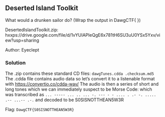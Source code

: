 ## Deserted Island Toolkit
What would a drunken sailor do? (Wrap the output in DawgCTF{ })

DesertedIslandToolkit.zip: hxxps://drive.google.com/file/d/1vYUIAPIeQgE6x781tH6SU3uU0YSx5Yxv/view?usp=sharing

Author: Eyeclept
### Solution
The .zip contains these standard CD files:
`dawgTunes.cdda
.checksum.md5`
The .cdda file contains audio data so let’s convert it to a listenable format with https://convertio.co/cdda-wav/
The audio is then a series of short and long tones which we can immediately suspect to be Morse Code:
which was transcribed as `... ----- ... .. ... -. --- - - .... . .- -. ..... .-- ...-- .-.` and decoded to be S0SISNOTTHEAN5W3R

Flag: `DawgCTF{S0SISNOTTHEAN5W3R}`
